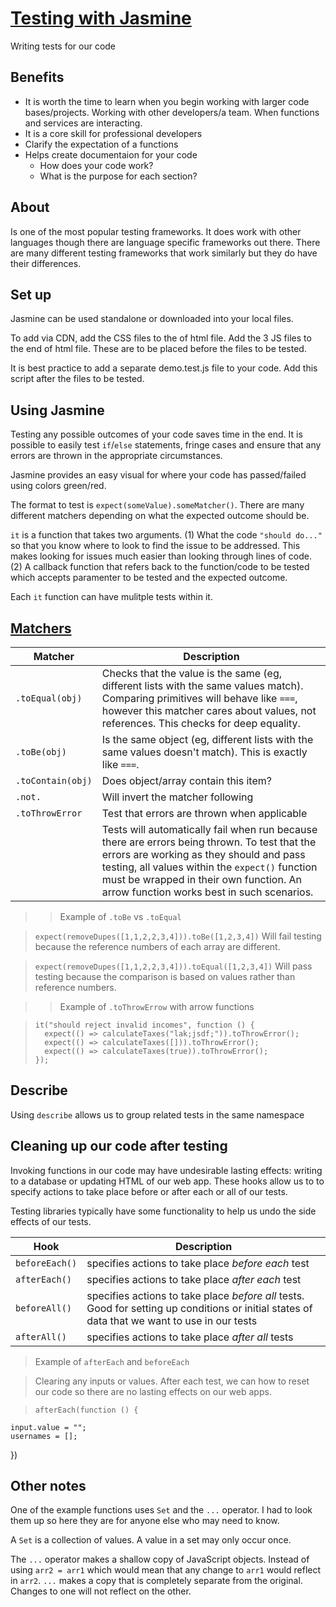 # [Testing with Jasmine](https://jasmine.github.io/)

Writing tests for our code

## Benefits

- It is worth the time to learn when you begin working with larger code bases/projects. Working with other developers/a team. When functions and services are interacting.
- It is a core skill for professional developers
- Clarify the expectation of a functions
- Helps create documentaion for your code
  - How does your code work?
  - What is the purpose for each section?

## About

Is one of the most popular testing frameworks. It does work with other languages though there are language specific frameworks out there. There are many different testing frameworks that work similarly but they do have their differences.

## Set up

Jasmine can be used standalone or downloaded into your local files.

To add via CDN, add the CSS files to the <head> of html file. Add the 3 JS files to the end of html file. These are to be placed before the files to be tested.

It is best practice to add a separate demo.test.js file to your code. Add this script after the files to be tested.

## Using Jasmine

Testing any possible outcomes of your code saves time in the end. It is possible to easily test `if`/`else` statements, fringe cases and ensure that any errors are thrown in the appropriate circumstances.

Jasmine provides an easy visual for where your code has passed/failed using colors green/red.

The format to test is `expect(someValue).someMatcher()`. There are many different matchers depending on what the expected outcome should be.

`it` is a function that takes two arguments. (1) What the code `"should do..."` so that you know where to look to find the issue to be addressed. This makes looking for issues much easier than looking through lines of code. (2) A callback function that refers back to the function/code to be tested which accepts paramenter to be tested and the expected outcome.

Each `it` function can have mulitple tests within it.

## [Matchers](https://jasmine.github.io/api/edge/matchers)

| Matcher           | Description                                                                                                                                                                                                                                                                         |
| ----------------- | ----------------------------------------------------------------------------------------------------------------------------------------------------------------------------------------------------------------------------------------------------------------------------------- |
| `.toEqual(obj)`   | Checks that the value is the same (eg, different lists with the same values match). Comparing primitives will behave like `===`, however this matcher cares about values, not references. This checks for deep equality.                                                            |
| `.toBe(obj)`      | Is the same object (eg, different lists with the same values doesn't match). This is exactly like `===`.                                                                                                                                                                            |
| `.toContain(obj)` | Does object/array contain this item?                                                                                                                                                                                                                                                |
| `.not.`           | Will invert the matcher following                                                                                                                                                                                                                                                   |
| `.toThrowError`   | Test that errors are thrown when applicable                                                                                                                                                                                                                                         |
|                   | Tests will automatically fail when run because there are errors being thrown. To test that the errors are working as they should and pass testing, all values within the `expect()` function must be wrapped in their own function. An arrow function works best in such scenarios. |

> > Example of `.toBe` vs `.toEqual`

> `expect(removeDupes([1,1,2,2,3,4])).toBe([1,2,3,4])` Will fail testing because the reference numbers of each array are different.

> `expect(removeDupes([1,1,2,2,3,4])).toEqual([1,2,3,4])` Will pass testing because the comparison is based on values rather than reference numbers.

> > Example of `.toThrowErrow` with arrow functions

> ```
> it("should reject invalid incomes", function () {
>   expect(() => calculateTaxes("lak;jsdf;")).toThrowError();
>   expect(() => calculateTaxes([])).toThrowError();
>   expect(() => calculateTaxes(true)).toThrowError();
> });
> ```

## Describe

Using `describe` allows us to group related tests in the same namespace

## Cleaning up our code after testing

Invoking functions in our code may have undesirable lasting effects: writing to a database or updating HTML of our web app. These hooks allow us to to specify actions to take place before or after each or all of our tests.

Testing libraries typically have some functionality to help us undo the side effects of our tests.

| Hook           | Description                                                                                                                                   |
| -------------- | --------------------------------------------------------------------------------------------------------------------------------------------- |
| `beforeEach()` | specifies actions to take place _before each_ test                                                                                            |
| `afterEach()`  | specifies actions to take place _after each_ test                                                                                             |
| `beforeAll()`  | specifies actions to take place _before all_ tests. Good for setting up conditions or initial states of data that we want to use in our tests |
| `afterAll()`   | specifies actions to take place _after all_ tests                                                                                             |

> Example of `afterEach` and `beforeEach`

> Clearing any inputs or values. After each test, we can how to reset our code so there are no lasting effects on our web apps.

> ```
> afterEach(function () {
> ```

    input.value = "";
    usernames = [];

})

## Other notes

One of the example functions uses `Set` and the `...` operator. I had to look them up so here they are for anyone else who may need to know.

A `Set` is a collection of values. A value in a set may only occur once.

The `...` operator makes a shallow copy of JavaScript objects. Instead of using `arr2 = arr1` which would mean that any change to `arr1` would reflect in `arr2`. `...` makes a copy that is completely separate from the original. Changes to one will not reflect on the other.
